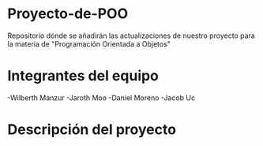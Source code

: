 # Proyecto-de-POO
Repositorio dónde se añadirán las actualizaciones de nuestro proyecto para la materia de "Programación Orientada a Objetos"

# Integrantes del equipo
-Wilberth Manzur
-Jaroth Moo
-Daniel Moreno
-Jacob Uc

# Descripción del proyecto
